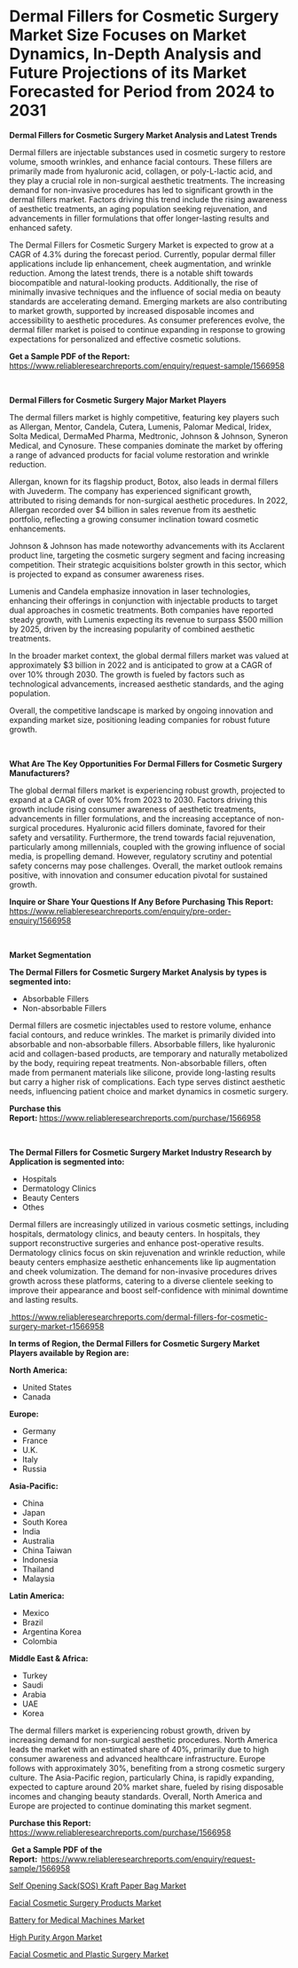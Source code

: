 <p><h1>Dermal Fillers for Cosmetic Surgery Market Size Focuses on Market Dynamics, In-Depth Analysis and Future Projections of its Market Forecasted for Period from 2024 to 2031</h1></p><p><strong>Dermal Fillers for Cosmetic Surgery Market Analysis and Latest Trends</strong></p>
<p><p>Dermal fillers are injectable substances used in cosmetic surgery to restore volume, smooth wrinkles, and enhance facial contours. These fillers are primarily made from hyaluronic acid, collagen, or poly-L-lactic acid, and they play a crucial role in non-surgical aesthetic treatments. The increasing demand for non-invasive procedures has led to significant growth in the dermal fillers market. Factors driving this trend include the rising awareness of aesthetic treatments, an aging population seeking rejuvenation, and advancements in filler formulations that offer longer-lasting results and enhanced safety.</p><p>The Dermal Fillers for Cosmetic Surgery Market is expected to grow at a CAGR of 4.3% during the forecast period. Currently, popular dermal filler applications include lip enhancement, cheek augmentation, and wrinkle reduction. Among the latest trends, there is a notable shift towards biocompatible and natural-looking products. Additionally, the rise of minimally invasive techniques and the influence of social media on beauty standards are accelerating demand. Emerging markets are also contributing to market growth, supported by increased disposable incomes and accessibility to aesthetic procedures. As consumer preferences evolve, the dermal filler market is poised to continue expanding in response to growing expectations for personalized and effective cosmetic solutions.</p></p>
<p><strong>Get a Sample PDF of the Report:&nbsp;</strong> <a href="https://www.reliableresearchreports.com/enquiry/request-sample/1566958">https://www.reliableresearchreports.com/enquiry/request-sample/1566958</a></p>
<p>&nbsp;</p>
<p><strong>Dermal Fillers for Cosmetic Surgery Major Market Players</strong></p>
<p><p>The dermal fillers market is highly competitive, featuring key players such as Allergan, Mentor, Candela, Cutera, Lumenis, Palomar Medical, Iridex, Solta Medical, DermaMed Pharma, Medtronic, Johnson & Johnson, Syneron Medical, and Cynosure. These companies dominate the market by offering a range of advanced products for facial volume restoration and wrinkle reduction.</p><p>Allergan, known for its flagship product, Botox, also leads in dermal fillers with Juvederm. The company has experienced significant growth, attributed to rising demands for non-surgical aesthetic procedures. In 2022, Allergan recorded over $4 billion in sales revenue from its aesthetic portfolio, reflecting a growing consumer inclination toward cosmetic enhancements.</p><p>Johnson & Johnson has made noteworthy advancements with its Acclarent product line, targeting the cosmetic surgery segment and facing increasing competition. Their strategic acquisitions bolster growth in this sector, which is projected to expand as consumer awareness rises. </p><p>Lumenis and Candela emphasize innovation in laser technologies, enhancing their offerings in conjunction with injectable products to target dual approaches in cosmetic treatments. Both companies have reported steady growth, with Lumenis expecting its revenue to surpass $500 million by 2025, driven by the increasing popularity of combined aesthetic treatments.</p><p>In the broader market context, the global dermal fillers market was valued at approximately $3 billion in 2022 and is anticipated to grow at a CAGR of over 10% through 2030. The growth is fueled by factors such as technological advancements, increased aesthetic standards, and the aging population.</p><p>Overall, the competitive landscape is marked by ongoing innovation and expanding market size, positioning leading companies for robust future growth.</p></p>
<p>&nbsp;</p>
<p><strong>What Are The Key Opportunities For Dermal Fillers for Cosmetic Surgery Manufacturers?</strong></p>
<p><p>The global dermal fillers market is experiencing robust growth, projected to expand at a CAGR of over 10% from 2023 to 2030. Factors driving this growth include rising consumer awareness of aesthetic treatments, advancements in filler formulations, and the increasing acceptance of non-surgical procedures. Hyaluronic acid fillers dominate, favored for their safety and versatility. Furthermore, the trend towards facial rejuvenation, particularly among millennials, coupled with the growing influence of social media, is propelling demand. However, regulatory scrutiny and potential safety concerns may pose challenges. Overall, the market outlook remains positive, with innovation and consumer education pivotal for sustained growth.</p></p>
<p><strong>Inquire or Share Your Questions If Any Before Purchasing This Report:</strong> <a href="https://www.reliableresearchreports.com/enquiry/pre-order-enquiry/1566958">https://www.reliableresearchreports.com/enquiry/pre-order-enquiry/1566958</a></p>
<p>&nbsp;</p>
<p><strong>Market Segmentation</strong></p>
<p><strong>The Dermal Fillers for Cosmetic Surgery Market Analysis by types is segmented into:</strong></p>
<p><ul><li>Absorbable Fillers</li><li>Non-absorbable Fillers</li></ul></p>
<p><p>Dermal fillers are cosmetic injectables used to restore volume, enhance facial contours, and reduce wrinkles. The market is primarily divided into absorbable and non-absorbable fillers. Absorbable fillers, like hyaluronic acid and collagen-based products, are temporary and naturally metabolized by the body, requiring repeat treatments. Non-absorbable fillers, often made from permanent materials like silicone, provide long-lasting results but carry a higher risk of complications. Each type serves distinct aesthetic needs, influencing patient choice and market dynamics in cosmetic surgery.</p></p>
<p><strong>Purchase this Report:&nbsp;</strong><a href="https://www.reliableresearchreports.com/purchase/1566958">https://www.reliableresearchreports.com/purchase/1566958</a></p>
<p>&nbsp;</p>
<p><strong>The Dermal Fillers for Cosmetic Surgery Market Industry Research by Application is segmented into:</strong></p>
<p><ul><li>Hospitals</li><li>Dermatology Clinics</li><li>Beauty Centers</li><li>Othes</li></ul></p>
<p><p>Dermal fillers are increasingly utilized in various cosmetic settings, including hospitals, dermatology clinics, and beauty centers. In hospitals, they support reconstructive surgeries and enhance post-operative results. Dermatology clinics focus on skin rejuvenation and wrinkle reduction, while beauty centers emphasize aesthetic enhancements like lip augmentation and cheek volumization. The demand for non-invasive procedures drives growth across these platforms, catering to a diverse clientele seeking to improve their appearance and boost self-confidence with minimal downtime and lasting results.</p></p>
<p><a href="https://www.reliableresearchreports.com/dermal-fillers-for-cosmetic-surgery-market-r1566958">&nbsp;https://www.reliableresearchreports.com/dermal-fillers-for-cosmetic-surgery-market-r1566958</a></p>
<p><strong>In terms of Region, the Dermal Fillers for Cosmetic Surgery Market Players available by Region are:</strong></p>
<p>
    <p> <strong> North America: </strong>
        <ul>
            <li>United States</li>
            <li>Canada</li>
        </ul>
        </p> 
    <p> <strong> Europe: </strong>
        <ul>
            <li>Germany</li>
            <li>France</li>
            <li>U.K.</li>
            <li>Italy</li>
            <li>Russia</li>
        </ul>
        </p> 
    <p> <strong> Asia-Pacific: </strong>
        <ul>
            <li>China</li>
            <li>Japan</li>
            <li>South Korea</li>
            <li>India</li>
            <li>Australia</li>
            <li>China Taiwan</li>
            <li>Indonesia</li>
            <li>Thailand</li>
            <li>Malaysia</li>
        </ul>
        </p> 
    <p> <strong> Latin America: </strong>
        <ul>
            <li>Mexico</li>
            <li>Brazil</li>
            <li>Argentina Korea</li>
            <li>Colombia</li>
        </ul>
        </p> 
    <p> <strong> Middle East & Africa: </strong>
        <ul>
            <li>Turkey</li>
            <li>Saudi</li>
            <li>Arabia</li>
            <li>UAE</li>
            <li>Korea</li>
        </ul>
    </p>
    </p>
<p><p>The dermal fillers market is experiencing robust growth, driven by increasing demand for non-surgical aesthetic procedures. North America leads the market with an estimated share of 40%, primarily due to high consumer awareness and advanced healthcare infrastructure. Europe follows with approximately 30%, benefiting from a strong cosmetic surgery culture. The Asia-Pacific region, particularly China, is rapidly expanding, expected to capture around 20% market share, fueled by rising disposable incomes and changing beauty standards. Overall, North America and Europe are projected to continue dominating this market segment.</p></p>
<p><strong>Purchase this Report: </strong><a href="https://www.reliableresearchreports.com/purchase/1566958">https://www.reliableresearchreports.com/purchase/1566958</a></p>
<p>&nbsp;<strong>Get a Sample PDF of the Report:&nbsp;&nbsp;</strong><a href="https://www.reliableresearchreports.com/enquiry/request-sample/1566958">https://www.reliableresearchreports.com/enquiry/request-sample/1566958</a></p>
<p><strong></strong></p>
<p><p><a href="https://medium.com/@conradkirrlin76575/pioneering-growth-analyzing-global-self-opening-sack-sos-kraft-paper-bag-market-dynamics-2024-9490fd89a55f?postPublishedType=repub">Self Opening Sack(SOS) Kraft Paper Bag Market</a></p><p><a href="https://github.com/dringals/Market-Research-Report-List-6/blob/main/facial-cosmetic-surgery-products-market.md">Facial Cosmetic Surgery Products Market</a></p><p><a href="https://medium.com/@conradkirrlin76575/battery-for-medical-machines-market-insights-market-products-and-regional-analysis-forecasted-for-b77608661208?postPublishedType=repub">Battery for Medical Machines Market</a></p><p><a href="https://www.linkedin.com/pulse/global-high-purity-argon-market-opportunities-forecast-3sfac?trackingId=WDkZYt0aTlKwUL%2FeYbtWhA%3D%3D">High Purity Argon Market</a></p><p><a href="https://github.com/jordond5lezama/Market-Research-Report-List-1/blob/main/facial-cosmetic-and-plastic-surgery-market.md">Facial Cosmetic and Plastic Surgery Market</a></p></p>